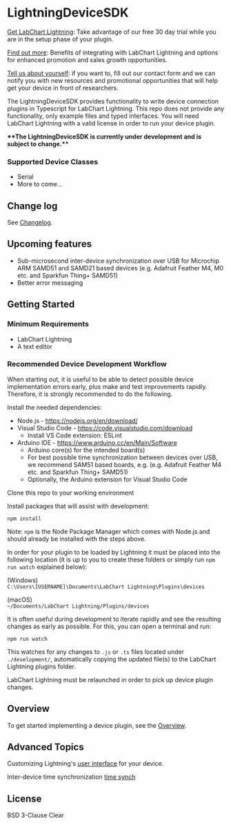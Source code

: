 # LightningDeviceSDK

[Get LabChart Lightning](https://go.adinstruments.com/integrationLCLtrial): Take advantage of our free 30 day trial while you are in the setup phase of your plugin.

[Find out more](https://go.adinstruments.com/LCLIntegrationCWS): Benefits of integrating with LabChart Lightning and options for enhanced promotion and sales growth opportunities.

[Tell us about yourself](https://go.adinstruments.com/l/21302/2020-09-17/5qnltg): if you want to, fill out our contact form and we can notify you with new resources and promotional opportunities that will help get your device in front of researchers.

The LightningDeviceSDK provides functionality to write device connection plugins in Typescript for LabChart Lightning. This repo does not provide any functionality, only example files and typed interfaces. You will need LabChart Lightning with a valid license in order to run your device plugin.

**\*\*The LightningDeviceSDK is currently under development and is subject to change.\*\***

### Supported Device Classes

-  Serial
-  More to come...

## Change log

See [Changelog](CHANGELOG.md).

## Upcoming features

-  Sub-microsecond inter-device synchronization over USB for Microchip ARM SAMD51 and SAMD21 based devices (e.g. Adafruit Feather M4, M0 etc. and  Sparkfun Thing+ SAMD51)
-  Better error messaging

## Getting Started

### Minimum Requirements

-  LabChart Lightning
-  A text editor

### Recommended Device Development Workflow

When starting out, it is useful to be able to detect possible device implementation errors early, plus make and test improvements rapidly. Therefore, it is strongly recommended to do the following.

Install the needed dependencies:

-  Node.js - https://nodejs.org/en/download/
-  Visual Studio Code - https://code.visualstudio.com/download
   -  Install VS Code extension: ESLint
- Arduino IDE - https://www.arduino.cc/en/Main/Software
   - Arduino core(s) for the intended board(s)
   - For best possible time synchronization between devices over USB, we recommend SAM51 based boards, e.g. (e.g. Adafruit Feather M4 etc. and  Sparkfun Thing+ SAMD51)
   - Optionally, the Arduino extension for Visual Studio Code

Clone this repo to your working environment

Install packages that will assist with development:

```
npm install
```

Note: `npm` is the Node Package Manager which comes with Node.js and should already be installed with the steps above.

In order for your plugin to be loaded by Lightning it must be placed into the following location (it is up to you to create these folders or simply run `npm run watch` explained below):

(Windows)  
`C:\Users\[USERNAME]\Documents\LabChart Lightning\Plugins\devices`

(macOS)  
`~/Documents/LabChart Lightning/Plugins/devices`

It is often useful during development to iterate rapidly and see the resulting changes as early as possible. For this, you can open a terminal and run:

```
npm run watch
```

This watches for any changes to `.js` or `.ts` files located under `./development/`, automatically copying the updated file(s) to the LabChart Lightning plugins folder.

LabChart Lightning must be relaunched in order to pick up device plugin changes.

## Overview

To get started implementing a device plugin, see the [Overview](OVERVIEW.md).

## Advanced Topics

Customizing Lightning's [user interface](DEVICE-UI.md) for your device.

Inter-device time synchronization [time synch](TIME-SYNCH.md)

## License

BSD 3-Clause Clear
